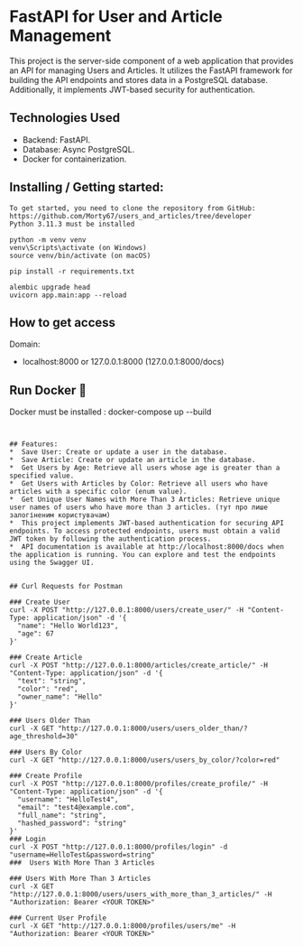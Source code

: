 # FastAPI for User and Article Management
This project is the server-side component of a web application that provides an API for managing Users and Articles. It utilizes the FastAPI framework for building the API endpoints and stores data in a PostgreSQL database. Additionally, it implements JWT-based security for authentication.
## Technologies Used

*  Backend: FastAPI.
*  Database: Async PostgreSQL.
*  Docker for containerization.


## Installing / Getting started:
```shell
To get started, you need to clone the repository from GitHub: https://github.com/Morty67/users_and_articles/tree/developer
Python 3.11.3 must be installed

python -m venv venv
venv\Scripts\activate (on Windows)
source venv/bin/activate (on macOS)

pip install -r requirements.txt

alembic upgrade head
uvicorn app.main:app --reload

```

## How to get access
Domain:
*  localhost:8000 or 127.0.0.1:8000 (127.0.0.1:8000/docs)

## Run Docker 🐳
Docker must be installed :
docker-compose up --build
```shell


## Features:
*  Save User: Create or update a user in the database.
*  Save Article: Create or update an article in the database.
*  Get Users by Age: Retrieve all users whose age is greater than a specified value.
*  Get Users with Articles by Color: Retrieve all users who have articles with a specific color (enum value).
*  Get Unique User Names with More Than 3 Articles: Retrieve unique user names of users who have more than 3 articles. (тут про лише залогіненим користувачам)
*  This project implements JWT-based authentication for securing API endpoints. To access protected endpoints, users must obtain a valid JWT token by following the authentication process.
*  API documentation is available at http://localhost:8000/docs when the application is running. You can explore and test the endpoints using the Swagger UI.


## Curl Requests for Postman

### Create User
curl -X POST "http://127.0.0.1:8000/users/create_user/" -H "Content-Type: application/json" -d '{
  "name": "Hello World123",
  "age": 67
}'

### Create Article
curl -X POST "http://127.0.0.1:8000/articles/create_article/" -H "Content-Type: application/json" -d '{
  "text": "string",
  "color": "red",
  "owner_name": "Hello"
}'

### Users Older Than
curl -X GET "http://127.0.0.1:8000/users/users_older_than/?age_threshold=30"

### Users By Color
curl -X GET "http://127.0.0.1:8000/users/users_by_color/?color=red"

### Create Profile
curl -X POST "http://127.0.0.1:8000/profiles/create_profile/" -H "Content-Type: application/json" -d '{
  "username": "HelloTest4",
  "email": "test4@example.com",
  "full_name": "string",
  "hashed_password": "string"
}'
### Login
curl -X POST "http://127.0.0.1:8000/profiles/login" -d "username=HelloTest&password=string"
###  Users With More Than 3 Articles

### Users With More Than 3 Articles
curl -X GET "http://127.0.0.1:8000/users/users_with_more_than_3_articles/" -H "Authorization: Bearer <YOUR TOKEN>"

### Current User Profile
curl -X GET "http://127.0.0.1:8000/profiles/users/me" -H "Authorization: Bearer <YOUR TOKEN>"
